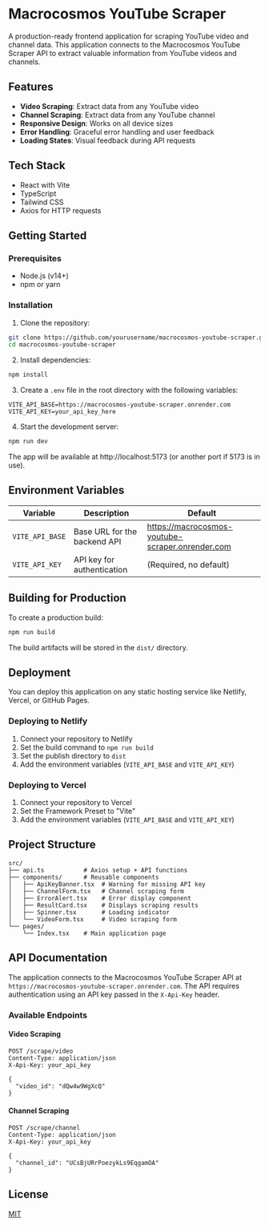 
# Macrocosmos YouTube Scraper

A production-ready frontend application for scraping YouTube video and channel data. This application connects to the Macrocosmos YouTube Scraper API to extract valuable information from YouTube videos and channels.

## Features

- **Video Scraping**: Extract data from any YouTube video
- **Channel Scraping**: Extract data from any YouTube channel
- **Responsive Design**: Works on all device sizes
- **Error Handling**: Graceful error handling and user feedback
- **Loading States**: Visual feedback during API requests

## Tech Stack

- React with Vite
- TypeScript
- Tailwind CSS
- Axios for HTTP requests

## Getting Started

### Prerequisites

- Node.js (v14+)
- npm or yarn

### Installation

1. Clone the repository:
```bash
git clone https://github.com/yourusername/macrocosmos-youtube-scraper.git
cd macrocosmos-youtube-scraper
```

2. Install dependencies:
```bash
npm install
```

3. Create a `.env` file in the root directory with the following variables:
```
VITE_API_BASE=https://macrocosmos-youtube-scraper.onrender.com
VITE_API_KEY=your_api_key_here
```

4. Start the development server:
```bash
npm run dev
```

The app will be available at http://localhost:5173 (or another port if 5173 is in use).

## Environment Variables

| Variable | Description | Default |
|----------|-------------|---------|
| `VITE_API_BASE` | Base URL for the backend API | https://macrocosmos-youtube-scraper.onrender.com |
| `VITE_API_KEY` | API key for authentication | (Required, no default) |

## Building for Production

To create a production build:

```bash
npm run build
```

The build artifacts will be stored in the `dist/` directory.

## Deployment

You can deploy this application on any static hosting service like Netlify, Vercel, or GitHub Pages.

### Deploying to Netlify

1. Connect your repository to Netlify
2. Set the build command to `npm run build`
3. Set the publish directory to `dist`
4. Add the environment variables (`VITE_API_BASE` and `VITE_API_KEY`)

### Deploying to Vercel

1. Connect your repository to Vercel
2. Set the Framework Preset to "Vite"
3. Add the environment variables (`VITE_API_BASE` and `VITE_API_KEY`)

## Project Structure

```
src/
├── api.ts           # Axios setup + API functions
├── components/      # Reusable components
│   ├── ApiKeyBanner.tsx  # Warning for missing API key
│   ├── ChannelForm.tsx   # Channel scraping form
│   ├── ErrorAlert.tsx    # Error display component
│   ├── ResultCard.tsx    # Displays scraping results
│   ├── Spinner.tsx       # Loading indicator
│   └── VideoForm.tsx     # Video scraping form
└── pages/
    └── Index.tsx    # Main application page
```

## API Documentation

The application connects to the Macrocosmos YouTube Scraper API at `https://macrocosmos-youtube-scraper.onrender.com`. The API requires authentication using an API key passed in the `X-Api-Key` header.

### Available Endpoints

#### Video Scraping

```
POST /scrape/video
Content-Type: application/json
X-Api-Key: your_api_key

{
  "video_id": "dQw4w9WgXcQ"
}
```

#### Channel Scraping

```
POST /scrape/channel
Content-Type: application/json
X-Api-Key: your_api_key

{
  "channel_id": "UCsBjURrPoezykLs9EqgamOA"
}
```

## License

[MIT](LICENSE)
